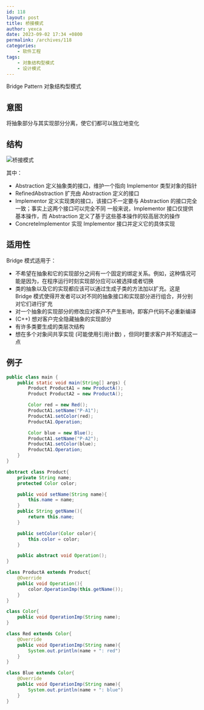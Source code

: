 ```yaml
---
id: 118
layout: post
title: 桥接模式
author: yexca
date: 2023-09-02 17:34 +0800
permalink: /archives/118
categories:
    - 软件工程
tags:
    - 对象结构型模式
    - 设计模式
---
```


Bridge Pattern 对象结构型模式

## 意图

将抽象部分与其实现部分分离，使它们都可以独立地变化

## 结构

![桥接模式](https://cdn.statically.io/gh/yexca/image_hosting@master/2023/03-设计模式/桥接模式.63qf1btnav80.webp)

其中：

* Abstraction 定义抽象类的接口，维护一个指向 Implementor 类型对象的指针
* RefinedAbstraction 扩充由 Abstraction 定义的接口
* Implementor 定义实现类的接口，该接口不一定要与 Abstraction 的接口完全一致；事实上这两个接口可以完全不同
  一般来说，Implementor 接口仅提供基本操作，而 Abstraction 定义了基于这些基本操作的较高层次的操作
* ConcreteImplementor 实现 Implementor 接口并定义它的具体实现

## 适用性

Bridge 模式适用于：

* 不希望在抽象和它的实现部分之间有一个固定的绑定关系。例如，这种情况可能是因为，在程序运行时刻实现部分应可以被选择或者切换
* 类的抽象以及它的实现都应该可以通过生成子类的方法加以扩充。这是 Bridge 模式使得开发者可以对不同的抽象接口和实现部分进行组合，并分别对它们进行扩充
* 对一个抽象的实现部分的修改应对客户不产生影响，即客户代码不必重新编译
* (C++) 想对客户完全隐藏抽象的实现部分
* 有许多类要生成的类层次结构
* 想在多个对象间共享实现 (可能使用引用计数) ，但同时要求客户并不知道这一点

## 例子

```java
public class main {
    public static void main(String[] args) {
        Product ProductA1 = new ProductA();
        Product ProductA2 = new ProductA();

        Color red = new Red();
        ProductA1.setName("P-A1");
        ProductA1.setColor(red);
        ProductA1.Operation;

        Color blue = new Blue();
        ProductA1.setName("P-A2");
        ProductA1.setColor(blue);
        ProductA1.Operation;
    }
}

abstract class Product{
    private String name;
    protected Color color;

    public void setName(String name){
        this.name = name;
    }
    public String getName(){
        return this.name;
    }

    public setColor(Color color){
        this.color = color;
    }

    public abstract void Operation();
} 

class ProductA extends Product{
    @Override
    public void Operation(){
        color.OperationImp(this.getName());
    }
}

class Color{
    public void OperationImp(String name);
}

class Red extends Color{
    @Override
    public void OperationImp(String name){
        System.out.println(name + ": red")
    }
}

class Blue extends Color{
    @Override
    public void OperationImp(String name){
        System.out.println(name + ": blue")
    }
}
```

